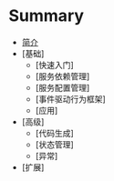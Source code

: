 # Summary

* [简介](README.md)
* [基础]
    * [快速入门]
    * [服务依赖管理]
    * [服务配置管理]
    * [事件驱动行为框架]
    * [应用]
* [高级]
    * [代码生成]
    * [状态管理]
    * [异常]
* [扩展]
